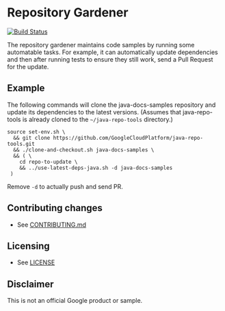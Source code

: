 # Repository Gardener

[![Build Status](https://travis-ci.org/GoogleCloudPlatform/repository-gardener.svg)](https://travis-ci.org/GoogleCloudPlatform/repository-gardener)

The repository gardener maintains code samples by running some automatable
tasks. For example, it can automatically update dependencies and then after
running tests to ensure they still work, send a Pull Request for the update.

## Example

The following commands will clone the java-docs-samples repository and update
its dependencies to the latest versions. (Assumes that java-repo-tools is
already cloned to the `~/java-repo-tools` directory.)

```shell
source set-env.sh \
  && git clone https://github.com/GoogleCloudPlatform/java-repo-tools.git
  && ./clone-and-checkout.sh java-docs-samples \
  && ( \
    cd repo-to-update \
    && ../use-latest-deps-java.sh -d java-docs-samples
 )
```

Remove `-d` to actually push and send PR.

## Contributing changes

* See [CONTRIBUTING.md](CONTRIBUTING.md)

## Licensing

* See [LICENSE](LICENSE)

## Disclaimer

This is not an official Google product or sample.
